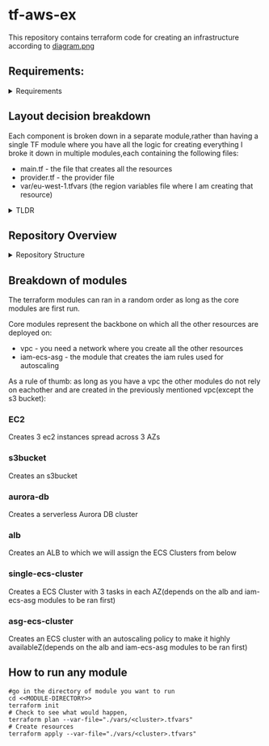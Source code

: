 # tf-aws-ex
This repository contains terraform code for creating an infrastructure according to [diagram.png](https://github.com/tudoricc/tf-aws-ex/blob/main/diagram.png)

## Requirements:

<details>
<summary>Requirements</summary>
    
- Terraform: [download page](https://developer.hashicorp.com/terraform/downloads)
    
- Access to an AWS Account and IAM User: [tutorial](https://developer.hashicorp.com/terraform/tutorials/aws-get-started/aws-build)
  
- Remote State (TBA)

</details>

## Layout decision breakdown

Each component is broken down in a separate module,rather than having a single TF module where you have all the logic for creating everything I broke it down in multiple modules,each containing  the following files: 
- main.tf - the file that creates all the resources
- provider.tf - the provider file
- var/eu-west-1.tfvars (the region variables file where I am creating that resource)

<details>
<summary>TLDR</summary>
Why break everything when you can break only 1 component?
</details>


## Repository Overview
<details>
<summary>Repository Structure</summary>

```text
.
├── alb
│   ├── main.tf
│   ├── provider.tf
│   └── vars
│       └── eu-west-1.tfvars
├── asg-ecs-cluster
│   ├── main.tf
│   ├── provider.tf
│   └── vars
│       └── eu-west-1.tfvars
├── aurora-db
│   ├── main.tf
│   ├── provider.tf
│   └── vars
│       └── eu-west-1.tfvars
├── diagram.png
├── ec2
│   ├── main.tf
│   ├── provider.tf
│   └── vars
│       └── eu-west-1.tfvars
├── iam-ecs-asg
│   ├── main.tf
│   ├── provider.tf
│   └── vars
│       └── eu-west-1.tfvars
├── README.md
├── s3bucket
│   ├── main.tf
│   ├── provider.tf
│   └── vars
│       └── eu-west-1.tfvars
├── single-ecs-cluster
│   ├── main.tf
│   ├── provider.tf
│   └── vars
│       └── eu-west-1.tfvars
└── vpc
    ├── main.tf
    ├── provider.tf
    └── vars
        └── eu-west-1.tfvars

```
</details>


## Breakdown of modules
The terraform modules can ran in a random order as long as the core modules are first run.

Core modules represent the backbone on which all the other resources are deployed on:
- vpc - you need a network where you create all the other resources
- iam-ecs-asg - the module that creates the iam rules used for autoscaling

As a rule of thumb: as long as you have a vpc the other modules do not rely on eachother and are created in the previously mentioned vpc(except the s3 bucket):

### EC2
Creates 3 ec2 instances spread across 3 AZs


### s3bucket
Creates an s3bucket

### aurora-db 
Creates a serverless Aurora DB cluster 

### alb
Creates an ALB to which we will assign the ECS Clusters from below

### single-ecs-cluster
Creates a ECS Cluster with 3 tasks in each AZ(depends on the alb and iam-ecs-asg modules to be ran first)

### asg-ecs-cluster
Creates an ECS cluster with an autoscaling policy to make it highly availableZ(depends on the alb and iam-ecs-asg modules to be ran first)


## How to run any module
```
#go in the directory of module you want to run
cd <<MODULE-DIRECTORY>>
terraform init
# Check to see what would happen,
terraform plan --var-file="./vars/<cluster>.tfvars"
# Create resources
terraform apply --var-file="./vars/<cluster>.tfvars"

```
